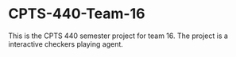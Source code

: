 # CPTS-440-Team-16
This is the CPTS 440 semester project for team 16. The project is a interactive checkers playing agent.
